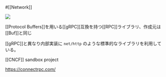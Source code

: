 #[[Network]]

![](https://avatars.githubusercontent.com/u/97258658?s=200&v=4)

[[Protocol Buffers]]を用いる[[gRPC]]互換を持つ[[RPC]]ライブラリ、作成元は[[Buf]]と同じ

[[gRPC]]と異なり内部実装に `net/http` のような標準的なライブラリを利用している。

[[CNCF]] sandbox project

<https://connectrpc.com/>